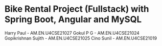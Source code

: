 # Bike Rental Project (Fullstack) with Spring Boot, Angular and MySQL
Harry Paul - AM.EN.U4CSE21027 
Gokul P G - AM.EN.U4CSE21024 
Gopikrishnan Sujith - AM.EN.U4CSE21025 
Cino Sunil - AM.EN.U4CSE21019
